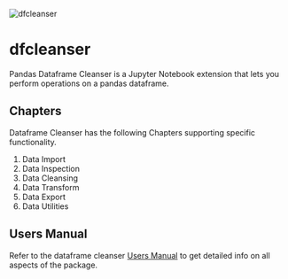 ![dfcleanser](https://rickkrasinski.github.io/dfcleanser/graphics/dfcleanserConsoleSplash.png "dfcleanser logo") 

# dfcleanser
Pandas Dataframe Cleanser is a Jupyter Notebook extension that lets you perform operations on a pandas dataframe.



## Chapters
Dataframe Cleanser has the following Chapters supporting specific functionality.
1) Data Import 
2) Data Inspection
3) Data Cleansing
4) Data Transform
5) Data Export
6) Data Utilities

## Users Manual
Refer to the dataframe cleanser <a href="https://rickkrasinski.github.io/dfcleanser-help/index.html"  target="_blank">Users Manual</a> to get detailed info on all aspects of the package.

